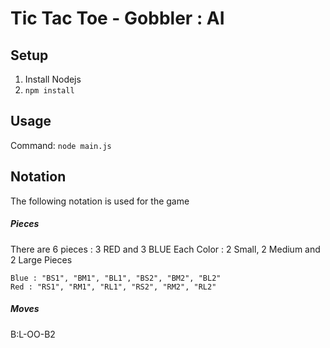 # Tic Tac Toe - Gobbler : AI

## Setup

1. Install Nodejs
2. `npm install`


## Usage

Command: `node main.js`

## Notation

The following notation is used for the game

##### Pieces

There are 6 pieces : 3 RED and 3 BLUE
Each Color : 2 Small, 2 Medium and 2 Large Pieces

```
Blue : "BS1", "BM1", "BL1", "BS2", "BM2", "BL2"
Red : "RS1", "RM1", "RL1", "RS2", "RM2", "RL2"
```


##### Moves



B:L-OO-B2
